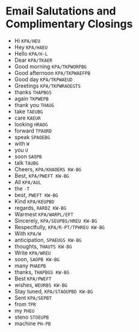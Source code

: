 # Email Salutations and Complimentary Closings

* Hi `KPA/HEU`
* Hey `KPA/HAEU`
* Hello `KPA/H-L`
* Dear `KPA/TKAER`
* Good morning `KPA/TKPWORPBG`
* Good afternoon `KPA/TKPWAEFPB`
* Good day `KPA/TKPWAEUD`
* Greetings `KPA/TKPWRAOEGTS`
* thanks `THAPBGS`
* again `TKPWEPB`
* thank you `THAUG`
* take `TAEUBG`
* care `KAEUR`
* looking `HRAOG`
* forward `TPAORD`
* speak `SPAOEBG`
* with `W`
* you `U`
* soon `SAOPB`
* talk `TAUBG`
* Cheers, `KPA/KHAOERS KW-BG`
* Best, `KPA/PWEFT KW-BG`
* All `KPA/AUL`
* the `-T`
* best, `PWEFT KW-BG`
* Kind `KPA/KEUPBD`
* regards, `RARDZ KW-BG`
* Warmest `KPA/WARPL/EFT`
* Sincerely, `KPA/SEUPBS/HREU KW-BG`
* Respectfully, `KPA/R-PT/TPHREU KW-BG`
* With `KPA/W`
* anticipation, `SPAEUGS KW-BG`
* thoughts, `THAUTS KW-BG`
* Write `KPA/WREU`
* soon, `SAOPB KW-BG`
* many `PHAEPB`
* thanks, `THAPBGS KW-BG`
* Best `KPA/PWEFT`
* wishes, `WEURBS KW-BG`
* Stay tuned, `KPA/STAOUPBD KW-BG`
* Sent `KPA/SEPBT`
* from `TPR`
* my `PHEU`
* steno `STOEUPB`
* machine `PH-PB`
